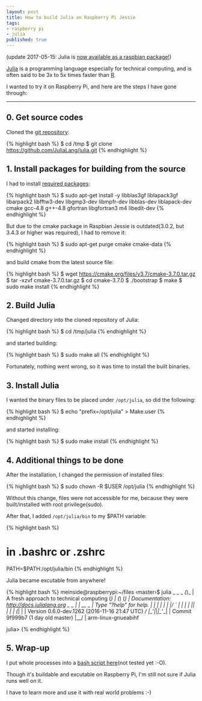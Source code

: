 ```yaml
---
layout: post
title: How to build Julia on Raspberry Pi Jessie
tags:
- raspberry pi
- julia
published: true
---
```


(update 2017-05-15: Julia is [now available as a raspbian package!](https://www.raspberrypi.org/blog/julia-language-raspberry-pi/))

[Julia](http://julialang.org/) is a programming language especially for technical computing, and is often said to be 3x to 5x times faster than [R](https://www.r-project.org/).

I wanted to try it on Raspberry Pi, and here are the steps I have gone through:

----

## 0. Get source codes

Cloned the [git repository](https://github.com/JuliaLang/julia):

{% highlight bash %}
$ cd /tmp
$ git clone https://github.com/JuliaLang/julia.git
{% endhighlight %}

## 1. Install packages for building from the source

I had to install [required packages](https://github.com/JuliaLang/julia#Required-Build-Tools-External-Libraries):

{% highlight bash %}
$ sudo apt-get install -y libblas3gf liblapack3gf libarpack2 libfftw3-dev libgmp3-dev libmpfr-dev libblas-dev liblapack-dev cmake gcc-4.8 g++-4.8 gfortran libgfortran3 m4 libedit-dev
{% endhighlight %}

But due to the cmake package in Raspbian Jessie is outdated(3.0.2, but 3.4.3 or higher was required), I had to remove it:

{% highlight bash %}
$ sudo apt-get purge cmake cmake-data
{% endhighlight %}

and build cmake from the latest source file:

{% highlight bash %}
$ wget https://cmake.org/files/v3.7/cmake-3.7.0.tar.gz
$ tar -xzvf cmake-3.7.0.tar.gz
$ cd cmake-3.7.0
$ ./bootstrap
$ make
$ sudo make install
{% endhighlight %}

## 2. Build Julia

Changed directory into the cloned repository of Julia:

{% highlight bash %}
$ cd /tmp/julia
{% endhighlight %}

and started building:

{% highlight bash %}
$ sudo make all
{% endhighlight %}

Fortunately, nothing went wrong, so it was time to install the built binaries.

## 3. Install Julia

I wanted the binary files to be placed under `/opt/julia`, so did the following:

{% highlight bash %}
$ echo "prefix=/opt/julia" > Make.user
{% endhighlight %}

and started installing:

{% highlight bash %}
$ sudo make install
{% endhighlight %}

## 4. Additional things to be done

After the installation, I changed the permission of installed files:

{% highlight bash %}
$ sudo chown -R $USER /opt/julia
{% endhighlight %}

Without this change, files were not accessible for me, because they were built/installed with root privilege(sudo).

After that, I added `/opt/julia/bin` to my $PATH variable:

{% highlight bash %}
# in .bashrc or .zshrc
PATH=$PATH:/opt/julia/bin
{% endhighlight %}

Julia became excutable from anywhere!

{% highlight bash %}
meinside@raspberrypi:~/files ‹master›$ julia
               _
   _       _ _(_)_     |  A fresh approach to technical computing
  (_)     | (_) (_)    |  Documentation: http://docs.julialang.org
   _ _   _| |_  __ _   |  Type "?help" for help.
  | | | | | | |/ _` |  |
  | | |_| | | | (_| |  |  Version 0.6.0-dev.1262 (2016-11-16 21:47 UTC)
 _/ |\__'_|_|_|\__'_|  |  Commit 9f999b7 (1 day old master)
|__/                   |  arm-linux-gnueabihf

julia>
{% endhighlight %}

## 5. Wrap-up

I put whole processes into a [bash script here](https://github.com/meinside/rpi-configs/blob/master/bin/install_julia.sh)(not tested yet :-O).

Though it's buildable and excutable on Raspberry Pi, I'm still not sure if Julia runs well on it.

I have to learn more and use it with real world problems :-)

